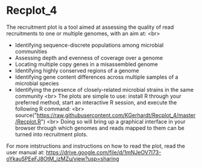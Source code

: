 # Recplot_4

The recruitment plot is a tool aimed at assessing the quality of read recruitments to one or multiple genomes, with an aim at:
<br\>
* Identifying sequence-discrete populations among microbial communities
* Assessing depth and evenness of coverage over a genome
* Locating multiple copy genes in a misassembled genome
* Identifying highly conserved regions of a genome
* Identifying gene content differences across multiple samples of a microbial species
* Identifying the presence of closely-related microbial strains in the same community
<br\>
The plots are simple to use: install R through your preferred method, start an interactive R session, and execute the following R command:
<br\>
source("https://raw.githubusercontent.com/KGerhardt/Recplot_4/master/Recplot.R")
<br\>
Doing so will bring up a graphical interface in your browser through which genomes and reads mapped to them can be turned into recruitment plots.

For more intstructions and instructions on how to read the plot, read the user manual at: https://drive.google.com/file/d/1mNJeOV7l73-oYkau5PEeFJ8OtM_izMZu/view?usp=sharing
